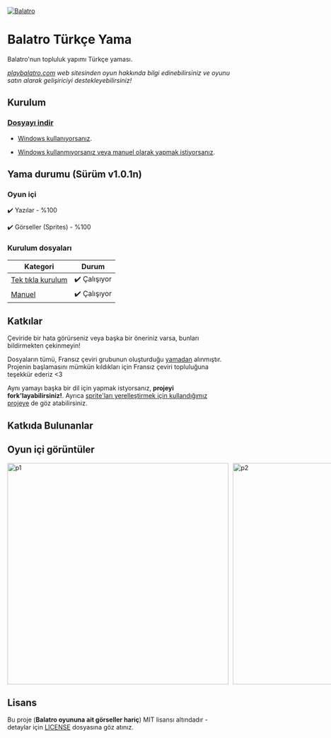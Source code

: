 [![Balatro](https://www.playbalatro.com/assets/logo2-C9SU2BrI.png)](https://www.playbalatro.com/)

# Balatro Türkçe Yama

Balatro'nun topluluk yapımı Türkçe yaması.

_[playbalatro.com](https://www.playbalatro.com/) web sitesinden oyun hakkında bilgi edinebilirsiniz ve oyunu satın alarak gelişiriciyi destekleyebilirsiniz!_

## Kurulum

### [Dosyayı indir](https://github.com/ceeprus/balatro-turkish-translations/releases/latest)

- [Windows kullanıyorsanız](QUICKSTART.md).

- [Windows kullanmıyorsanız veya manuel olarak yapmak istiyorsanız](INSTALL.md).

## Yama durumu (Sürüm v1.0.1n)

### Oyun içi

✔️ Yazılar - %100

✔️ Görseller (Sprites) - %100

### Kurulum dosyaları

| Kategori                              | Durum          |
| ------------------------------------- | -------------- |
| [Tek tıkla kurulum](QUICKSTART.md)    | ✔️ Çalışıyor  | 
| [Manuel](INSTALL.md)                  | ✔️ Çalışıyor |

## Katkılar

Çeviride bir hata görürseniz veya başka bir öneriniz varsa, bunları bildirmekten çekinmeyin!

Dosyaların tümü, Fransız çeviri grubunun oluşturduğu [yamadan](https://github.com/FrBmt-BIGetNouf/balatro-french-translations/) alınmıştır. Projenin başlamasını mümkün kıldıkları için Fransız çeviri topluluğuna teşekkür ederiz <3

Aynı yamayı başka bir dil için yapmak istyorsanız, **projeyi fork'layabilirsiniz!**. Ayrıca [sprite'ları yerelleştirmek için kullandığımız projeye](https://github.com/ceeprus/balatro-sprites-i18n) de göz atabilirsiniz.

## Katkıda Bulunanlar

## Oyun içi görüntüler
<div style="display: flex; gap: 10px;">
  <img src="https://i.imgur.com/S4jt2kx.png" alt="p1" width="500">
  <img src="https://i.imgur.com/3PKsK80.png" alt="p2" width="500">
  <img src="https://i.imgur.com/rgT6JDA.png" alt="p3" width="500">
  <img src="https://i.imgur.com/laOnQFf.png" alt="p4" width="500">
  <img src="https://i.imgur.com/LUNAR5y.png" alt="p5" width="500">
  <img src="https://i.imgur.com/edeDJ6n.png" alt="p6" width="500">
</div>

## Lisans

Bu proje (**Balatro oyununa ait görseller hariç**) MIT lisansı altındadır - detaylar için [LICENSE](LICENSE) dosyasına göz atınız.
